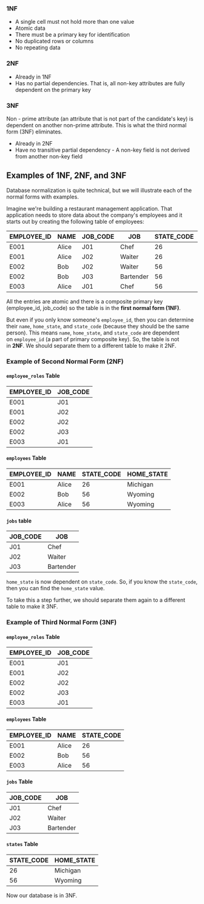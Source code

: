 ### 1NF
- A single cell must not hold more than one value
- Atomic data
- There must be a primary key for identification
- No duplicated rows or columns
- No repeating data

### 2NF
- Already in 1NF
- Has no partial dependencies. That is, all non-key attributes are fully dependent on the primary key

### 3NF
Non - prime attribute (an attribute that is not part of the candidate's key) is dependent on another non-prime attribute. This is what the third normal form (3NF) eliminates.

- Already in 2NF
- Have no transitive partial dependency - A non-key field is not derived from another non-key field


## Examples of 1NF, 2NF, and 3NF

Database normalization is quite technical, but we will illustrate each of the normal forms with examples.

Imagine we're building a restaurant management application. That application needs to store data about the company's employees and it starts out by creating the following table of employees:

|EMPLOYEE_ID|NAME|JOB_CODE|JOB|STATE_CODE|HOME_STATE|
|---|---|---|---|---|---|
|E001|Alice|J01|Chef|26|Michigan|
|E001|Alice|J02|Waiter|26|Michigan|
|E002|Bob|J02|Waiter|56|Wyoming|
|E002|Bob|J03|Bartender|56|Wyoming|
|E003|Alice|J01|Chef|56|Wyoming|

All the entries are atomic and there is a composite primary key (employee_id, job_code) so the table is in the **first normal form (1NF)**.

But even if you only know someone's `employee_id`, then you can determine their `name`, `home_state`, and `state_code` (because they should be the same person). This means `name`, `home_state`, and `state_code` are dependent on `employee_id` (a part of primary composite key). So, the table is not in **2NF**. We should separate them to a different table to make it 2NF.

### Example of Second Normal Form (2NF)

#### `employee_roles` Table

|EMPLOYEE_ID|JOB_CODE|
|---|---|
|E001|J01|
|E001|J02|
|E002|J02|
|E002|J03|
|E003|J01|

#### `employees` Table

|EMPLOYEE_ID|NAME|STATE_CODE|HOME_STATE|
|---|---|---|---|
|E001|Alice|26|Michigan|
|E002|Bob|56|Wyoming|
|E003|Alice|56|Wyoming|

#### `jobs` table

|JOB_CODE|JOB|
|---|---|
|J01|Chef|
|J02|Waiter|
|J03|Bartender|

`home_state` is now dependent on `state_code`. So, if you know the `state_code`, then you can find the `home_state` value.

To take this a step further, we should separate them again to a different table to make it 3NF.

### Example of Third Normal Form (3NF)

#### `employee_roles` Table

|EMPLOYEE_ID|JOB_CODE|
|---|---|
|E001|J01|
|E001|J02|
|E002|J02|
|E002|J03|
|E003|J01|

#### `employees` Table

|EMPLOYEE_ID|NAME|STATE_CODE|
|---|---|---|
|E001|Alice|26|
|E002|Bob|56|
|E003|Alice|56|

#### `jobs` Table

|JOB_CODE|JOB|
|---|---|
|J01|Chef|
|J02|Waiter|
|J03|Bartender|

#### `states` Table

|STATE_CODE|HOME_STATE|
|---|---|
|26|Michigan|
|56|Wyoming|

Now our database is in 3NF.